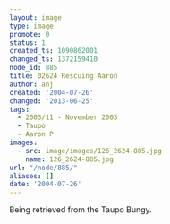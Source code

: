 ```yaml
---
layout: image
type: image
promote: 0
status: 1
created_ts: 1090862001
changed_ts: 1372159410
node_id: 885
title: 02624 Rescuing Aaron
author: anj
created: '2004-07-26'
changed: '2013-06-25'
tags:
  - 2003/11 - November 2003
  - Taupo
  - Aaron P
images:
  - src: image/images/126_2624-885.jpg
    name: 126_2624-885.jpg
url: "/node/885/"
aliases: []
date: '2004-07-26'
---
```

Being retrieved from the Taupo Bungy.
